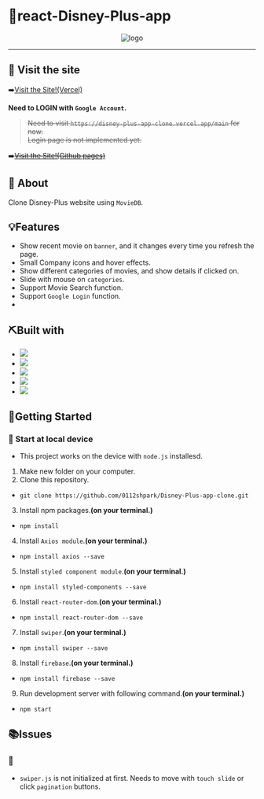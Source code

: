 # 🌟react-Disney-Plus-app

<div align="center">
<img src ="./images/totalview.gif" alt = "logo">
</div>

---

## :bell: Visit the site

➡️[Visit the Site!(Vercel)](https://disney-plus-app-clone.vercel.app/)

**Need to LOGIN with `Google Account`.**

> <del>Need to visit `https://disney-plus-app-clone.vercel.app/main` for now.  
> Login page is not implemented yet.</del>

➡️<del>[Visit the Site!(Github pages)](https://0112shpark.github.io/react-tictactoe-app/)</del>

## 🧐 About

Clone Disney-Plus website using `MovieDB`.

## 💡Features

- Show recent movie on `banner`, and it changes every time you refresh the page.
- Small Company icons and hover effects.
- Show different categories of movies, and show details if clicked on.
- Slide with mouse on `categories`.
- Support Movie Search function.
- Support `Google Login` function.
-

## ⛏️Built with

- <img src="https://img.shields.io/badge/CSS3-1572B6?style=for-the-badge&logo=css3&logoColor=white">
- <img src="https://img.shields.io/badge/HTML5-E34F26?style=for-the-badge&logo=html5&logoColor=white">
- <img src ="https://img.shields.io/badge/JavaScript-323330?style=for-the-badge&logo=javascript&logoColor=F7DF1E">
- <img src ="https://img.shields.io/badge/React-20232A?style=for-the-badge&logo=react&logoColor=61DAFB">
- <img src="https://img.shields.io/badge/VSCode-0078D4?style=for-the-badge&logo=visual%20studio%20code&logoColor=white">

## 🏃Getting Started

### 📌 Start at local device

- This project works on the device with `node.js` installesd.

1. Make new folder on your computer.
2. Clone this repository.

- `git clone https://github.com/0112shpark/Disney-Plus-app-clone.git`

3. Install npm packages.**(on your terminal.)**

- `npm install`

4. Install `Axios module`.**(on your terminal.)**

- `npm install axios --save`

5. Install `styled component module`.**(on your terminal.)**

- `npm install styled-components --save`

6. Install `react-router-dom`.**(on your terminal.)**

- `npm install react-router-dom --save`

7. Install `swiper`.**(on your terminal.)**

- `npm install swiper --save`

8. Install `firebase`.**(on your terminal.)**

- `npm install firebase --save`

9. Run development server with following command.**(on your terminal.)**

- `npm start`

## 📚Issues

### 📃

- `swiper.js` is not initialized at first. Needs to move with `touch slide` or click `pagination` buttons.
